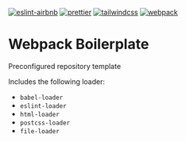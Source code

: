 [![eslint-airbnb](https://img.shields.io/badge/Code%20Formatter-Airbnb-FF385C?style=flat-square&logo=Airbnb)](https://github.com/airbnb/javascript)
[![prettier](https://img.shields.io/badge/Code%20Style-Prettier-1A2B34?style=flat-square&logo=prettier)](https://prettier.io/)
[![tailwindcss](https://img.shields.io/badge/CSS%20Framework-Tailwind%20CSS-06B7D4?style=flat-square&logo=tailwindcss)](https://tailwindcss.com/)
[![webpack](https://img.shields.io/badge/Bundler-Webpack-2A3B43?style=flat-square&logo=webpack)](https://webpack.js.org/)


# Webpack Boilerplate

Preconfigured repository template

Includes the following loader: 
* `babel-loader`
* `eslint-loader`
* `html-loader`
* `postcss-loader`
* `file-loader`